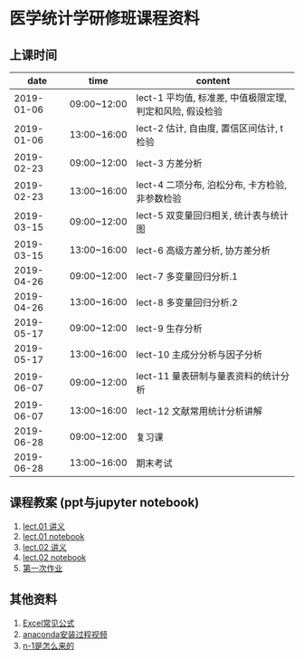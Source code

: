 # 医学统计学研修班课程资料

## 上课时间

date | time | content
------- | -------|-------
2019-01-06 | 09:00~12:00 | lect-1 平均值, 标准差, 中值极限定理, 判定和风险, 假设检验
2019-01-06 | 13:00~16:00 | lect-2 估计, 自由度, 置信区间估计, t检验
2019-02-23 | 09:00~12:00 | lect-3 方差分析
2019-02-23 | 13:00~16:00| lect-4 二项分布, 泊松分布, 卡方检验, 非参数检验
2019-03-15 | 09:00~12:00 | lect-5 双变量回归相关, 统计表与统计图
2019-03-15 | 13:00~16:00| lect-6 高级方差分析, 协方差分析
2019-04-26 | 09:00~12:00 | lect-7 多变量回归分析.1
2019-04-26 | 13:00~16:00 | lect-8 多变量回归分析.2
2019-05-17 | 09:00~12:00 | lect-9 生存分析
2019-05-17 | 13:00~16:00 | lect-10 主成分分析与因子分析
2019-06-07 | 09:00~12:00 | lect-11 量表研制与量表资料的统计分析
2019-06-07 | 13:00~16:00 | lect-12 文献常用统计分析讲解
2019-06-28 | 09:00~12:00 | 复习课
2019-06-28 | 13:00~16:00 | 期末考试

## 课程教案 (ppt与jupyter notebook)

1. [lect.01 讲义](lect-1/lect-1.pptx)
2. [lect.01 notebook](lect-1/lect01.ipynb)
3. [lect.02 讲义](lect-2/lect-2.pptx)
4. [lect.02 notebook](lect-2/lect02.ipynb)
5. [第一次作业](https://www.wjx.top/jq/33439204.aspx)


## 其他资料

1. [Excel常见公式](cheatsheet/excel常见公式.pdf)
2. [anaconda安装过程视频](cheatsheet/anaconda_install.avi)
3. [n-1是怎么来的](cheatsheet/sigma_n_1.mp4)